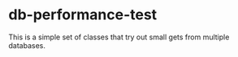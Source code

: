 db-performance-test
===================

This is a simple set of classes that try out small gets from multiple databases.
